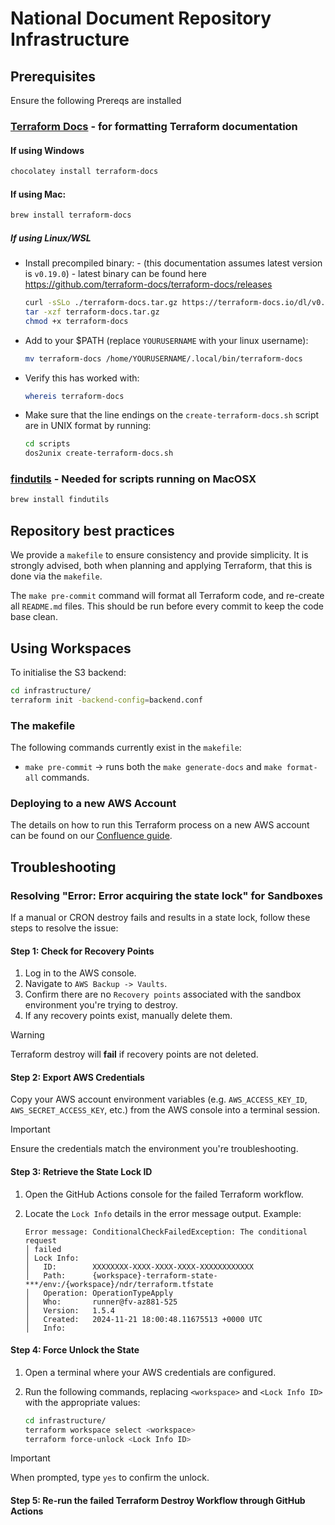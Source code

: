 # National Document Repository Infrastructure

## Prerequisites

Ensure the following Prereqs are installed

### [Terraform Docs](https://terraform-docs.io/) - for formatting Terraform documentation

#### If using Windows
```bash
chocolatey install terraform-docs
```

#### If using Mac:
```bash
brew install terraform-docs
```
   
##### If using Linux/WSL
- Install precompiled binary: - (this documentation assumes latest version is `v0.19.0`) - latest binary can be found here https://github.com/terraform-docs/terraform-docs/releases
    ```bash
    curl -sSLo ./terraform-docs.tar.gz https://terraform-docs.io/dl/v0.19.0/terraform-docs-v0.19.0-$(uname)-amd64.tar.gz
    tar -xzf terraform-docs.tar.gz
    chmod +x terraform-docs
    ```

- Add to your $PATH (replace `YOURUSERNAME` with your linux username):
    ```bash
    mv terraform-docs /home/YOURUSERNAME/.local/bin/terraform-docs
    ```
  
- Verify this has worked with:
    ```bash
    whereis terraform-docs
    ```
  
- Make sure that the line endings on the `create-terraform-docs.sh` script are in UNIX format by running:
    ```bash
    cd scripts
    dos2unix create-terraform-docs.sh
    ```


### [findutils](https://www.gnu.org/software/findutils/) - Needed for scripts running on MacOSX
```bash
brew install findutils
```

## Repository best practices

We provide a `makefile` to ensure consistency and provide simplicity. It is strongly advised, both when planning and applying Terraform, that this is done via the `makefile`.

The `make pre-commit` command will format all Terraform code, and re-create all `README.md` files. This should be run before every commit to keep the code base clean.

## Using Workspaces

To initialise the S3 backend:

```bash
cd infrastructure/
terraform init -backend-config=backend.conf
```

### The makefile

The following commands currently exist in the `makefile`:

- `make pre-commit` -> runs both the `make generate-docs` and `make format-all` commands.

### Deploying to a new AWS Account

The details on how to run this Terraform process on a new AWS account can be found on our [Confluence guide](https://gpitbjss.atlassian.net/wiki/spaces/TW/pages/12581568619/Infrastructure+-+Deploy+to+a+new+Account).

## Troubleshooting

### Resolving "Error: Error acquiring the state lock" for Sandboxes

If a manual or CRON destroy fails and results in a state lock, follow these steps to resolve the issue:

#### Step 1: Check for Recovery Points

1. Log in to the AWS console.
1. Navigate to `AWS Backup -> Vaults`.
1. Confirm there are no `Recovery points` associated with the sandbox environment you're trying to destroy.
1. If any recovery points exist, manually delete them.

> [!WARNING]
> Terraform destroy will **fail** if recovery points are not deleted.

#### Step 2: Export AWS Credentials

Copy your AWS account environment variables (e.g. `AWS_ACCESS_KEY_ID`, `AWS_SECRET_ACCESS_KEY`, etc.) from the AWS console into a terminal session.

> [!IMPORTANT]
> Ensure the credentials match the environment you're troubleshooting.

#### Step 3: Retrieve the State Lock ID

1. Open the GitHub Actions console for the failed Terraform workflow.
1. Locate the `Lock Info` details in the error message output. Example:

    ```text
    Error message: ConditionalCheckFailedException: The conditional request
    │ failed
    │ Lock Info:
    │   ID:        XXXXXXXX-XXXX-XXXX-XXXX-XXXXXXXXXXXX
    │   Path:      {workspace}-terraform-state-***/env:/{workspace}/ndr/terraform.tfstate
    │   Operation: OperationTypeApply
    │   Who:       runner@fv-az881-525
    │   Version:   1.5.4
    │   Created:   2024-11-21 18:00:48.11675513 +0000 UTC
    │   Info:
    ```

#### Step 4: Force Unlock the State

1. Open a terminal where your AWS credentials are configured.
1. Run the following commands, replacing `<workspace>` and `<Lock Info ID>` with the appropriate values:

    ```bash
    cd infrastructure/
    terraform workspace select <workspace>
    terraform force-unlock <Lock Info ID>
    ```

> [!IMPORTANT]
> When prompted, type `yes` to confirm the unlock.

#### Step 5: Re-run the failed Terraform Destroy Workflow through GitHub Actions
